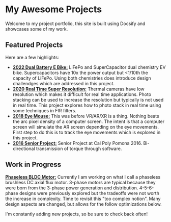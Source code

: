 # My Awesome Projects

Welcome to my project portfolio, this site is built using Docsify and showcases some of my work.

## Featured Projects

Here are a few highlights:

* **[2022 Dual Battery E Bike:](dualBatteryEBike.md)** LiFePo and SuperCapacitor dual chemistry EV bike.  Supercapacitors have 10x the power output but <1/10th the capacity of LiFePo.  Using both chemistries does introduce design challendges which are addressed in this project.
* **[2020 Real Time Super Resolution:](realTimeSuperResolution.md)**  Thermal cameras have low resolution which makes it difficult for real time applications.  Photo stacking can be used to increase the resolution but typically is not used in real time.  This project explores how to photo stack in real time using some techniques in FIR filters.
* **[2018 Eye Mouse:](eyeMouse.md)** This was before VR/AR/XR is a thing.  Nothing beats the arc pixel density of a computer screen.  The intent is that a computer screen will simulate the AR screen depending on the eye movements.  First step to do this is to track the eye movements which is explored in this project. 
* **[2016 Senior Project:](seniorProject2016.md)**  Senior Project at Cal Poly Pomona 2016.  Bi-directional transmission of torque through software.


## Work in Progress

**[Phaseless BLDC Motor:](phaselessBLDCMotor.md)**
Currently I am working on what I call a phaseless brushless DC axial flux motor.  3-phase motors are typical because they were born from the 3-phase power generation and distribution.  4-5-6-phase designs were previously explored but the tradeoffs were not worth the increase in complexity.  Time to revisit this "too complex notion".  Many design aspects are changed, but allows for the follow optimizations below.

I'm constantly adding new projects, so be sure to check back often!
